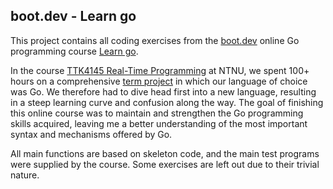 ## boot.dev -  Learn go
This project contains all coding exercises from the [boot.dev](http://boot.dev) online Go programming course [Learn go](https://www.boot.dev/tracks/backend). 

In the course [TTK4145 Real-Time Programming](https://github.com/TTK4145) at NTNU, we spent 100+ hours on a comprehensive [term project](https://github.com/simonklovn/sanntid-heis) in which our language of choice was Go. We therefore had to dive head first into a new language, resulting in a steep learning curve and confusion along the way. The goal of finishing this online course was to maintain and strengthen the Go programming skills acquired, leaving me a better understanding of the most important syntax and mechanisms offered by Go. 

All main functions are based on skeleton code, and the main test programs were supplied by the course. Some exercises are left out due to their trivial nature.
